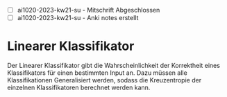 - [ ] ai1020-2023-kw21-su - Mitschrift Abgeschlossen
- [ ] ai1020-2023-kw21-su - Anki notes erstellt

# Linearer Klassifikator
Der Linearer Klassifikator gibt die Wahrscheinlichkeit der Korrektheit eines Klassifikators für einen bestimmten Input an. Dazu müssen alle Klassifikationen Generalisiert werden, sodass die Kreuzentropie der einzelnen Klassifikatoren berechnet werden kann.